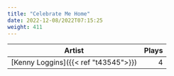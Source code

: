```yaml
---
title: "Celebrate Me Home"
date: 2022-12-08/2022T07:15:25
weight: 411
---
```




 Artist | Plays 
----- | -----:
[Kenny Loggins]({{< ref "t43545">}}) | 4
